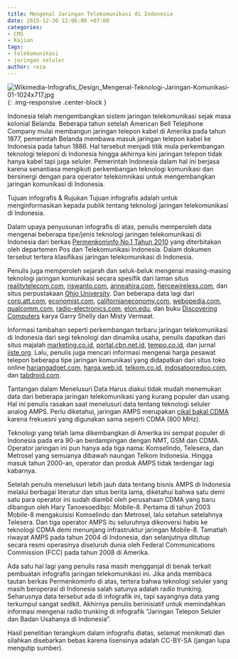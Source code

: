 ```yaml
---
title: Mengenal Jaringan Telekomunikasi di Indonesia
date: 2015-12-30 12:06:00 +07:00
categories:
- CMS
- Kajian
tags:
- telekomunikasi
- jaringan seluler
author: reza
---
```


![Wikimedia-Infografis_Design_Mengenal-Teknologi-Jaringan-Komunikasi-01-1024x717.jpg](/uploads/Wikimedia-Infografis_Design_Mengenal-Teknologi-Jaringan-Komunikasi-01-1024x717.jpg){: .img-responsive .center-block }

Indonesia telah mengembangkan sistem jaringan telekomunikasi sejak masa kolonial Belanda. Beberapa tahun setelah American Bell Telephone Company mulai membangun jaringan telepon kabel di Amerika pada tahun 1877, pemerintah Belanda membawa masuk jaringan telepon kabel ke Indonesia pada tahun 1886. Hal tersebut menjadi titik mula perkembangan teknologi teleponi di Indonesia hingga akhirnya kini jaringan telepon tidak hanya kabel tapi juga seluler. Pemerintah Indonesia dalam hal ini berjasa karena senantiasa mengikuti perkembangan teknologi komunikasi dan bersinergi dengan para operator telekomnikasi untuk mengembangkan jaringan komunikasi di Indonesia.

Tujuan infografis & Rujukan
Tujuan infografis adalah untuk menginformasikan kepada publik tentang teknologi jaringan telekomunikasi di Indonesia.

Dalam upaya penyusunan infografis di atas, penulis memperoleh data mengenai beberapa tipe/jenis teknologi jaringan telekomunikasi di Indonesia dari berkas [Permenkominfo No.1 Tahun 2010](http://www.postel.go.id/content/ID/regulasi/telekomunikasi/kepmen/permenkominfo%20no.%201%20tahun%202010.pdf) yang diterbitakan oleh departemen Pos dan Telekomunikasi Indonesia. Dalam dokumen tersebut tertera klasifikasi jaringan telekomunikasi di Indonesia.

Penulis juga memperoleh sejarah dan seluk-beluk mengenai masing-masing teknologi jaringan komunikasi secara spesifik dari laman situs [realitytelecom.com](https://realitytelecom.com/rt/blog/2014/09/24/the-history-of-the-telephone-from-landline-to-voip/), [riswanto.com](http://www.riswanto.com/2012/05/penemu-telepon-dan-sejarahnya.html), [anneahira.com](http://www.anneahira.com/cdma.htm), [fiercewireless.com](http://www.fiercewireless.com/special-reports/advanced-mobile-phone-system-analog), dan situs perpustakaan [Ohio University](http://www.library.ohiou.edu/indopubs/1996/11/19/0081.html). Dan beberapa data lagi dari [corp.att.com](http://www.corp.att.com/attlabs/reputation/timeline/46mobile.html), [economist.com](http://www.economist.com/node/1841059), [californianeconomy.com](http://californiananoeconomy.org/content/qualcomm-0), [webopedia.com](http://www.webopedia.com/TERM/C/CDMA.html), [qualcomm.com](https://www.qualcomm.com/company/about/history), [radio-electronics.com](http://www.radio-electronics.com/info/rf-technology-design/cdma/what-is-cdma-basics-tutorial.php), [elon.edu](http://www.elon.edu/e-web/predictions/150/1870.xhtml), dan buku [Discovering Computers](https://books.google.com.vn/books/about/Discovering_Computers_Fundamentals.html?id=S-67juO1BOwC&redir_esc=y) karya Garry Shelly dan Misty Vermaat.

Informasi tambahan seperti perkembangan terbaru jaringan telekomunikasi di Indonesia dari segi teknologi dan dinamika usaha, penulis dapatkan dari situs majalah [marketing.co.id](http://www.marketing.co.id/gamang-masa-depan-cdma/), [portal.cbn.net.id](http://portal.cbn.net.id/cbprtl/common/stofriend.aspx?x=TechInfo&y=cybertech%7C0%7C0%7C2%7C3052), [tempo.co.id](http://tempo.co.id/hg/ekbis/2002/11/20/brk,20021120-03,id.html), dan jurnal [iiste.org](http://www.iiste.org/Journals/index.php/JIEA/article/download/15515/15922). Lalu, penulis juga mencari informasi mengenai harga pesawat telepon beberapa tipe jaringan komunikasi yang didapatkan dari situs toko online [hariangadget.com](http://hariangadget.com/harga-hp-nokia-terbaru/), [harga.web.id](http://harga.web.id/telkom-biaya-pemasangan-telepon-rumah.info), [telkom.co.id](http://www.telkom.co.id/UHI/UHI2011/ID/0607_tarif.html), [indosatooredoo.com](http://indosatooredoo.com/id/business/product/fixed-connectivity/indosat-phone), dan [tabdroid.com](http://tabdroid.com/harga-lg-tribute/).

Tantangan dalam Menelusuri Data
Harus diakui tidak mudah menemukan data dari beberapa jaringan telekomunikasi yang kurang populer dan usang. Hal ini penulis rasakan saat menelusuri data tentang teknologi seluler analog AMPS. Perlu diketahui, jaringan AMPS merupakan [cikal bakal CDMA ](http://elib.unikom.ac.id/download.php?id=140925)karena frekuesni yang digunakan sama seperti CDMA (800 MHz).

Teknologi yang telah lama dikembangkan di Amerika ini sempat populer di Indonesia pada era 90-an berdampingan dengan NMT, GSM dan CDMA. Operator jaringan ini pun hanya ada tiga nama: Komselindo, Telesera, dan Metrosel yang semuanya dibawah naungan Telkom Indonesia. Hingga masuk tahun 2000-an, operator dan produk AMPS tidak terdengar lagi kabarnya.

Setelah penulis menelusuri lebih jauh data tentang bisnis AMPS di Indonesia melalui berbagai literatur dan situs berita lama, diketahui bahwa satu demi satu para operator ini sudah diambil oleh perusahaan CDMA yang baru dibangun oleh Hary Tanoesoedibjo: Mobile-8. Pertama di tahun 2003 Mobile-8 mengakuisisi Komselindo dan Metrosel, lalu setahun setelahnya Telesera. Dan tiga operator AMPS itu seluruhnya dikonversi habis ke teknologi CDMA demi menunjang infrastruktur jaringan Mobile-8. Tamatlah riwayat AMPS pada tahun 2004 di Indonesia, dan selanjutnya ditutup secara resmi operasinya diseluruh dunia oleh Federal Communications Commission (FCC) pada tahun 2008 di Amerika.

Ada satu hal lagi yang penulis rasa masih mengganjal di benak terkait pembuatan infografis jaringan telekomunikasi ini. Jika anda membaca tautan berkas Permenkominfo di atas, tertera bahwa teknologi seluler yang masih beroperasi di Indonesia salah satunya adalah radio trunking. Seharusnya data tersebut ada di infografik ini, tapi sayangnya data yang terkumpul sangat sedikit. Akhirnya penulis berinisiatif untuk memindahkan informasi mengenai radio trunking di infografik “Jaringan Telepon Seluler dan Badan Usahanya di Indonesia”.

Hasil penelitian terangkum dalam infografis diatas, selamat menikmati dan silahkan disebarkan bebas karena lisensinya adalah CC-BY-SA (jangan lupa mengutip sumber).